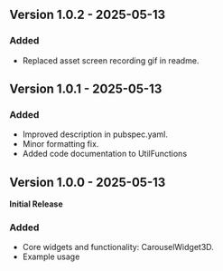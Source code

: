 
## Version 1.0.2 - 2025-05-13

### Added
- Replaced asset screen recording gif in readme.


## Version 1.0.1 - 2025-05-13

### Added
- Improved description in pubspec.yaml.
- Minor formatting fix.
- Added code documentation to UtilFunctions


## Version 1.0.0 - 2025-05-13
**Initial Release**

### Added
- Core widgets and functionality: CarouselWidget3D.
- Example usage

